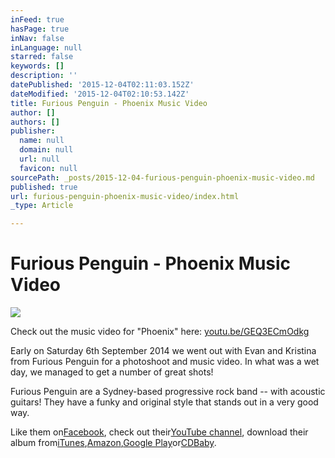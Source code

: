 ```yaml
---
inFeed: true
hasPage: true
inNav: false
inLanguage: null
starred: false
keywords: []
description: ''
datePublished: '2015-12-04T02:11:03.152Z'
dateModified: '2015-12-04T02:10:53.142Z'
title: Furious Penguin - Phoenix Music Video
author: []
authors: []
publisher:
  name: null
  domain: null
  url: null
  favicon: null
sourcePath: _posts/2015-12-04-furious-penguin-phoenix-music-video.md
published: true
url: furious-penguin-phoenix-music-video/index.html
_type: Article

---
```

# Furious Penguin - Phoenix Music Video
![](https://s3-us-west-2.amazonaws.com/the-grid-img/p/a5902e3c787d4be2aa3d3bef79a9e6e494235fcb.jpg)

Check out the music video for "Phoenix" here: [youtu.be/GEQ3ECmOdkg][0]

Early on Saturday 6th September 2014 we went out with Evan and Kristina from Furious Penguin for a photoshoot and music video. In what was a wet day, we managed to get a number of great shots!

Furious Penguin are a Sydney-based progressive rock band -- with acoustic guitars! They have a funky and original style that stands out in a very good way.

Like them on[Facebook][1], check out their[YouTube channel][2], download their album from[iTunes][3],[Amazon][4],[Google Play][5]or[CDBaby][6].

[0]: https://youtu.be/GEQ3ECmOdkg
[1]: https://www.facebook.com/furiouspenguinrock "Facebook - Furious Penguin"
[2]: https://www.youtube.com/channel/UCmlCEj2408X5kI5-63YxH_w "YouTube - Furious Penguin"
[3]: https://itunes.apple.com/au/album/the-citadel/id900742778 "iTunes - The Citadel (Furious Penguin)"
[4]: http://www.amazon.com/Citadel-Furious-Penguin/dp/B00LXX8YEC/ref=sr_1_6?ie=UTF8&qid=1405841926&sr=8-6&keywords=furious+penguin "Amazon - The Citadel (Furious Penguin)"
[5]: https://play.google.com/store/music/artist/Furious_Penguin?id=A3jdkwwpzd4v4rqxyfmxnjqfv4a "Google Play - The Citadel (Furious Penguin)"
[6]: http://www.cdbaby.com/cd/furiouspenguin "CDBaby - The Citadel (Furious Penguin)"